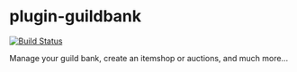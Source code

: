 plugin-guildbank
===================
[![Build Status](https://travis-ci.org/EQdkpPlus/plugin-guildbank.svg)](https://travis-ci.org/EQdkpPlus/plugin-guildbank)

Manage your guild bank, create an itemshop or auctions, and much more...
